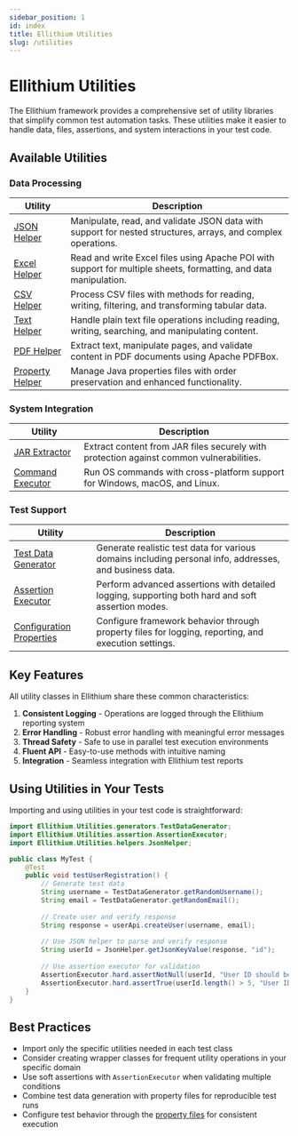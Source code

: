 ```yaml
---
sidebar_position: 1
id: index
title: Ellithium Utilities
slug: /utilities
---
```


# Ellithium Utilities

The Ellithium framework provides a comprehensive set of utility libraries that simplify common test automation tasks. These utilities make it easier to handle data, files, assertions, and system interactions in your test code.

## Available Utilities

### Data Processing

| Utility | Description |
|---------|-------------|
| [JSON Helper](/ellithium.github.io/utilities/json-helper) | Manipulate, read, and validate JSON data with support for nested structures, arrays, and complex operations. |
| [Excel Helper](/ellithium.github.io/utilities/excel-helper) | Read and write Excel files using Apache POI with support for multiple sheets, formatting, and data manipulation. |
| [CSV Helper](/ellithium.github.io/utilities/csv-helper) | Process CSV files with methods for reading, writing, filtering, and transforming tabular data. |
| [Text Helper](/ellithium.github.io/utilities/text-helper) | Handle plain text file operations including reading, writing, searching, and manipulating content. |
| [PDF Helper](/ellithium.github.io/utilities/pdf-helper) | Extract text, manipulate pages, and validate content in PDF documents using Apache PDFBox. |
| [Property Helper](/ellithium.github.io/utilities/property-helper) | Manage Java properties files with order preservation and enhanced functionality. |

### System Integration

| Utility | Description |
|---------|-------------|
| [JAR Extractor](/ellithium.github.io/utilities/jar-extractor) | Extract content from JAR files securely with protection against common vulnerabilities. |
| [Command Executor](/ellithium.github.io/utilities/command-executor) | Run OS commands with cross-platform support for Windows, macOS, and Linux. |

### Test Support

| Utility | Description |
|---------|-------------|
| [Test Data Generator](/ellithium.github.io/utilities/test-data-generator) | Generate realistic test data for various domains including personal info, addresses, and business data. |
| [Assertion Executor](/ellithium.github.io/utilities/assertion-executor) | Perform advanced assertions with detailed logging, supporting both hard and soft assertion modes. |
| [Configuration Properties](/ellithium.github.io/utilities/property-files) | Configure framework behavior through property files for logging, reporting, and execution settings. |

## Key Features

All utility classes in Ellithium share these common characteristics:

1. **Consistent Logging** - Operations are logged through the Ellithium reporting system
2. **Error Handling** - Robust error handling with meaningful error messages
3. **Thread Safety** - Safe to use in parallel test execution environments
4. **Fluent API** - Easy-to-use methods with intuitive naming
5. **Integration** - Seamless integration with Ellithium test reports

## Using Utilities in Your Tests

Importing and using utilities in your test code is straightforward:

```java
import Ellithium.Utilities.generators.TestDataGenerator;
import Ellithium.Utilities.assertion.AssertionExecutor;
import Ellithium.Utilities.helpers.JsonHelper;

public class MyTest {
    @Test
    public void testUserRegistration() {
        // Generate test data
        String username = TestDataGenerator.getRandomUsername();
        String email = TestDataGenerator.getRandomEmail();
        
        // Create user and verify response
        String response = userApi.createUser(username, email);
        
        // Use JSON helper to parse and verify response
        String userId = JsonHelper.getJsonKeyValue(response, "id");
        
        // Use assertion executor for validation
        AssertionExecutor.hard.assertNotNull(userId, "User ID should be generated");
        AssertionExecutor.hard.assertTrue(userId.length() > 5, "User ID should be valid");
    }
}
```

## Best Practices

- Import only the specific utilities needed in each test class
- Consider creating wrapper classes for frequent utility operations in your specific domain
- Use soft assertions with `AssertionExecutor` when validating multiple conditions
- Combine test data generation with property files for reproducible test runs 
- Configure test behavior through the [property files](property-files) for consistent execution 